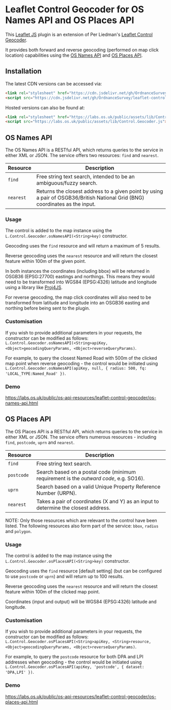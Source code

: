 # Leaflet Control Geocoder for OS Names API and OS Places API

This [Leaflet JS](https://leafletjs.com/) plugin is an extension of Per Liedman's [Leaflet Control Geocoder](https://github.com/perliedman/leaflet-control-geocoder/tree/1.13.0#api).

It provides both forward and reverse geocoding (performed on map click location) capabilities using the [OS Names API](https://osdatahub.os.uk/docs/names/overview) and [OS Places API](https://osdatahub.os.uk/docs/places/overview).

## Installation

The latest CDN versions can be accessed via:

```html
<link rel="stylesheet" href="https://cdn.jsdelivr.net/gh/OrdnanceSurvey/leaflet-control-geocoder@latest/Control.Geocoder.css" />
<script src="https://cdn.jsdelivr.net/gh/OrdnanceSurvey/leaflet-control-geocoder@latest/Control.Geocoder.js"></script>
```

Hosted versions can also be found at:

```html
<link rel="stylesheet" href="https://labs.os.uk/public/assets/lib/Control.Geocoder.css" />
<script src="https://labs.os.uk/public/assets/lib/Control.Geocoder.js"></script>
```

## OS Names API

The OS Names API is a RESTful API, which returns queries to the service in either XML or JSON. The service offers two resources: `find` and `nearest`.

| Resource | Description |
| --- | --- |
| `find` | Free string text search, intended to be an ambiguous/fuzzy search. |
| `nearest` | Returns the closest address to a given point by using a pair of OSGB36/British National Grid (BNG) coordinates as the input. |

### Usage

The control is added to the map instance using the `L.Control.Geocoder.osNamesAPI(<String>key)` constructor.

Geocoding uses the `find` resource and will return a maximum of 5 results.

Reverse geocoding uses the `nearest` resource and will return the closest feature within 100m of the given point.

In both instances the coordinates (including bbox) will be returned in OSGB36 (EPSG:27700) eastings and northings. This means they would need to be transformed into WGS84 (EPSG:4326) latitude and longitude using a library like [Proj4JS](http://proj4js.org/).

For reverse geocoding, the map click coordinates will also need to be transformed from latitude and longitude into an OSGB36 easting and northing before being sent to the plugin.

### Customisation

If you wish to provide additional parameters in your requests, the constructor can be modified as follows: `L.Control.Geocoder.osNamesAPI(<String>apiKey, <Object>geocodingQueryParams, <Object>reverseQueryParams)`.

For example, to query the closest Named Road with 500m of the clicked map point when reverse geocoding - the control would be initiated using `L.Control.Geocoder.osNamesAPI(apiKey, null, { radius: 500, fq: 'LOCAL_TYPE:Named_Road' })`.

### Demo

https://labs.os.uk/public/os-api-resources/leaflet-control-geocoder/os-names-api.html

## OS Places API

The OS Places API is a RESTful API, which returns queries to the service in either XML or JSON. The service offers numerous resources - including `find`, `postcode`, `uprn` and `nearest`.

| Resource | Description |
| --- | --- |
| `find` | Free string text search. |
| `postcode` | Search based on a postal code (minimum requirement is the *outward code*, e.g. SO16). |
| `uprn` | Search based on a valid Unique Property Reference Number (URPN). |
| `nearest` | Takes a pair of coordinates (X and Y) as an input to determine the closest address. |

NOTE: Only those resources which are relevant to the control have been listed. The following resources also form part of the service: `bbox`, `radius` and `polygon`.

### Usage

The control is added to the map instance using the `L.Control.Geocoder.osPlacesAPI(<String>key)` constructor.

Geocoding uses the `find` resource [default setting] (but can be configured to use `postcode` or `uprn`) and will return up to 100 results.

Reverse geocoding uses the `nearest` resource and will return the closest feature within 100m of the clicked map point.

Coordinates (input and output) will be WGS84 (EPSG:4326) latitude and longitude.

### Customisation

If you wish to provide additional parameters in your requests, the constructor can be modified as follows: `L.Control.Geocoder.osPlacesAPI(<String>apiKey, <String>resource, <Object>geocodingQueryParams, <Object>reverseQueryParams)`.

For example, to query the `postcode` resource for both DPA and LPI addresses when geocoding - the control would be initiated using `L.Control.Geocoder.osPlacesAPI(apiKey, 'postcode', { dataset: 'DPA,LPI' })`.

### Demo

https://labs.os.uk/public/os-api-resources/leaflet-control-geocoder/os-places-api.html
